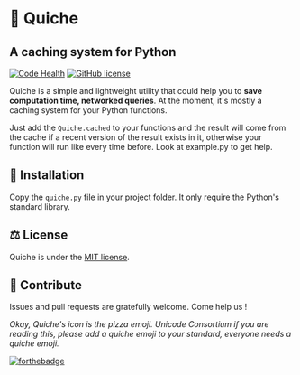 # 🍕 Quiche
## A caching system for Python
[![Code Health](https://landscape.io/github/the-new-sky/quiche/master/landscape.svg?style=flat)](https://landscape.io/github/the-new-sky/quiche/master) [![GitHub license](https://img.shields.io/badge/license-MIT-blue.svg)](https://github.com/the-new-sky/quiche/blob/master/LICENSE.md) 


Quiche is a simple and lightweight utility that could help you to **save computation time, networked queries**.
At the moment, it's mostly a caching system for your Python functions.

Just add the `Quiche.cached` to your functions and the result will come from the cache if a recent version of the result exists in it, otherwise your function will run like every time before. Look at example.py to get help.

## 🔨 Installation

Copy the `quiche.py` file in your project folder. It only require the Python's standard library.

## ⚖️ License
Quiche is under the [MIT license](https://github.com/the-new-sky/quiche/blob/master/LICENSE.md).

## 🚀 Contribute
Issues and pull requests are gratefully welcome. Come help us !

*Okay, Quiche's icon is the pizza emoji. Unicode Consortium if you are reading this, please add a quiche emoji to your standard, everyone needs a quiche emoji.*

[![forthebadge](http://forthebadge.com/badges/built-with-love.svg)](http://forthebadge.com)
